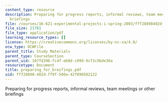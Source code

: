 ```yaml
---
content_type: resource
description: Preparing for progress reports, informal reviews, team meetings or other
  briefings
file: /courses/16-621-experimental-projects-i-spring-2003/fff28898402dff9f500a42f890582122_preparing_for_breifings.pdf
file_size: 21781
file_type: application/pdf
learning_resource_types: []
license: https://creativecommons.org/licenses/by-nc-sa/4.0/
ocw_type: OCWFile
parent_title: Study Materials
parent_type: CourseSection
parent_uid: 107fd396-fc4f-eb8d-c099-9cf2c9bde36a
resourcetype: Document
title: preparing_for_breifings.pdf
uid: fff28898-402d-ff9f-500a-42f890582122
---
```

Preparing for progress reports, informal reviews, team meetings or other briefings